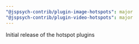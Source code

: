 ```yaml
---
"@jspsych-contrib/plugin-image-hotspots": major
"@jspsych-contrib/plugin-video-hotspots": major
---
```


Initial release of the hotspot plugins
